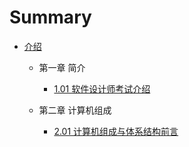 
# Summary



* [介绍](README.md)
  * 第一章 简介 
    * [1.01  软件设计师考试介绍](1_01.md)

  * 第二章 计算机组成
    * [2.01  计算机组成与体系结构前言](2_01.md)


